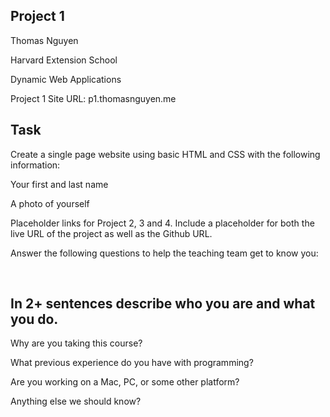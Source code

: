 <h2>Project 1</h2>

Thomas Nguyen

Harvard Extension School

Dynamic Web Applications

Project 1 Site URL: p1.thomasnguyen.me


<h2>Task</h2>

  Create a single page website using basic HTML and CSS with the following information:

  Your first and last name

  A photo of yourself

  Placeholder links for Project 2, 3 and 4. Include a placeholder for both the live URL of the project as well as the Github URL.

  Answer the following questions to help the teaching team get to know you:

<br>

<h2>In 2+ sentences describe who you are and what you do.</h2>

  Why are you taking this course?

  What previous experience do you have with programming?

  Are you working on a Mac, PC, or some other platform?

  Anything else we should know?
